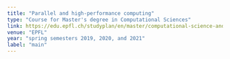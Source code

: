 ```yaml
---
title: "Parallel and high-performance computing"
type: "Course for Master's degree in Computational Sciences"
link: https://edu.epfl.ch/studyplan/en/master/computational-science-and-engineering/coursebook/parallel-and-high-performance-computing-MATH-454
venue: "EPFL"
year: "spring semesters 2019, 2020, and 2021"
label: "main"
---
```


